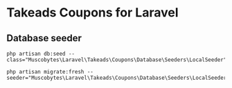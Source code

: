 # Takeads Coupons for Laravel

## Database seeder

```shell
php artisan db:seed --class="Muscobytes\Laravel\Takeads\Coupons\Database\Seeders\LocalSeeder"
```

```shell
php artisan migrate:fresh --seeder="Muscobytes\Laravel\Takeads\Coupons\Database\Seeders\LocalSeeder"
```
